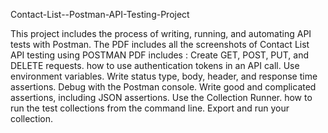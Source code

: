 Contact-List--Postman-API-Testing-Project


This project includes the process of writing, running, and automating API tests with Postman. 
The PDF includes all the screenshots of Contact List API testing using POSTMAN 
PDF includes :
Create GET, POST, PUT, and DELETE requests.
how to use authentication tokens in an API call.
Use environment variables.
Write status type, body, header, and response time assertions.
Debug with the Postman console.
Write  good and complicated assertions, including JSON assertions.
Use the Collection Runner.
how to run the test collections from the command line.
Export and run your collection.
